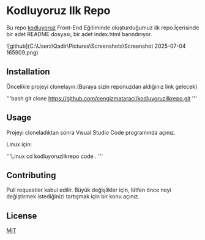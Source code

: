 # Kodluyoruz Ilk Repo

Bu repo [kodluyoruz](https://www.kodluyoruz.org) Front-End Eğitiminde oluşturduğumuz ilk repo.İçerisinde bir adet README dosyası, bir adet index.html barındırıyor.

![github](C:\Users\Qadir\Pictures\Screenshots\Screenshot 2025-07-04 165909.png)

## Installation

Öncelikle projeyi clonelayın.(Buraya sizin reponuzdan aldığınız link gelecek)

'''bash
 git clone https://github.com/cengizmataraci/kodluyoruzilkrepo.git
'''

## Usage

Projeyi cloneladıktan sonra Vısual Studio Code programında açınız.

Linux için:

'''Linux
cd kodluyoruzilkrepo
code .
'''

## Contributing

Pull requestler kabul edilir. Büyük değişlikler için, lütfen önce neyi değiştirmek istediğinizi tartışmak için bir konu açınız.

## License

[MIT](https://choosealicense.com/licenses/mit/)
